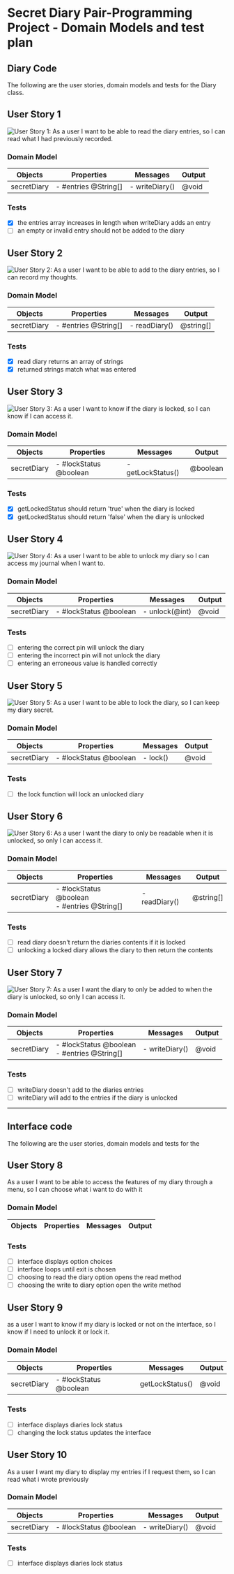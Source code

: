 # Secret Diary Pair-Programming Project - Domain Models and test plan

## Diary Code

The following are the user stories, domain models and tests for the Diary class.

## User Story 1

![User Story 1: As a user I want to be able to read the diary entries, so I can read what I had previously recorded.](UserCase1.png)

### Domain Model

| Objects    | Properties     | Messages    | Output  |
| ---------- | -------------- | ----------- | ------- |
| secretDiary| - #entries @String[] | - writeDiary() | @void |

### Tests

- [x] the entries array increases in length when writeDiary adds an entry
- [ ] an empty or invalid entry should not be added to the diary

## User Story 2

![User Story 2: As a user I want to be able to add to the diary entries, so I can record my thoughts.](UserCase2.png)

### Domain Model

| Objects    | Properties     | Messages    | Output  |
| ---------- | -------------- | ----------- | ------- |
| secretDiary| - #entries @String[] | - readDiary() | @string[] |

### Tests

- [x] read diary returns an array of strings
- [x] returned strings match what was entered

## User Story 3

![User Story 3: As a user I want to know if the diary is locked, so I can know if I can access it.](UserCase3.png)

### Domain Model

| Objects    | Properties     | Messages    | Output  |
| ---------- | -------------- | ----------- | ------- |
| secretDiary| - #lockStatus @boolean | - getLockStatus() | @boolean |

### Tests

- [x] getLockedStatus should return 'true' when the diary is locked
- [x] getLockedStatus should return 'false' when the diary is unlocked

## User Story 4

![User Story 4: As a user I want to be able to unlock my diary so I can access my journal when I want to.](UserCase4.png)

### Domain Model

| Objects    | Properties     | Messages    | Output  |
| ---------- | -------------- | ----------- | ------- |
| secretDiary| - #lockStatus @boolean | - unlock(@int) | @void |

### Tests

- [ ] entering the correct pin will unlock the diary
- [ ] entering the incorrect pin will not unlock the diary
- [ ] entering an erroneous value is handled correctly

## User Story 5

![User Story 5: As a user I want to be able to lock the diary, so I can keep my diary secret.](UserCase5.png)

### Domain Model

| Objects    | Properties     | Messages    | Output  |
| ---------- | -------------- | ----------- | ------- |
| secretDiary| - #lockStatus @boolean | - lock() | @void |

### Tests

- [ ] the lock function will lock an unlocked diary

## User Story 6

![User Story 6: As a user I want the diary to only be readable when it is unlocked, so only I can access it.](UserCase6.png)

### Domain Model

| Objects    | Properties     | Messages    | Output  |
| ---------- | -------------- | ----------- | ------- |
| secretDiary| - #lockStatus @boolean <br> - #entries @String[] | - readDiary() | @string[] |

### Tests

- [ ] read diary doesn't return the diaries contents if it is locked
- [ ] unlocking a locked diary allows the diary to then return the contents

## User Story 7

![User Story 7: As a user I want the diary to only be added to when the diary is unlocked, so only I can access it.](UserCase7.png)

### Domain Model

| Objects    | Properties     | Messages    | Output  |
| ---------- | -------------- | ----------- | ------- |
| secretDiary| - #lockStatus @boolean <br> - #entries @String[] | - writeDiary() | @void |

### Tests

- [ ] writeDiary doesn't add to the diaries entries
- [ ] writeDiary will add to the entries if the diary is unlocked

---
## Interface code
The following are the user stories, domain models and tests for the

## User Story 8
As a user I want to be able to access the features of my diary through a menu, so I can choose what i want to do with it

### Domain Model
| Objects    | Properties     | Messages    | Output  |
| ---------- | -------------- | ----------- | ------- |

### Tests

- [ ] interface displays option choices
- [ ] interface loops until exit is chosen
- [ ] choosing to read the diary option opens the read method
- [ ] choosing the write to diary option open the write method

## User Story 9
as a user I want to know if my diary is locked or not on the interface, so I know if I need to unlock it or lock it.

### Domain Model
| Objects    | Properties     | Messages    | Output  |
| ---------- | -------------- | ----------- | ------- |
| secretDiary| - #lockStatus @boolean | getLockStatus() | @void |

### Tests

- [ ] interface displays diaries lock status
- [ ] changing the lock status updates the interface

## User Story 10
As a user I want my diary to display my entries if I request them, so I can read what i wrote previously

### Domain Model
| Objects    | Properties     | Messages    | Output  |
| ---------- | -------------- | ----------- | ------- |
| secretDiary| - #lockStatus @boolean | - writeDiary() | @void |

### Tests

- [ ] interface displays diaries lock status